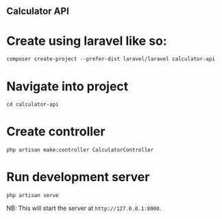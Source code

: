 ## Calculator API


# Create using laravel like so:

`composer create-project --prefer-dist laravel/laravel calculator-api`

# Navigate into project

`cd calculator-api`

# Create controller

`php artisan make:controller CalculatorController`

# Run development server

`php artisan serve`

NB: This will start the server at `http://127.0.0.1:8000`.
